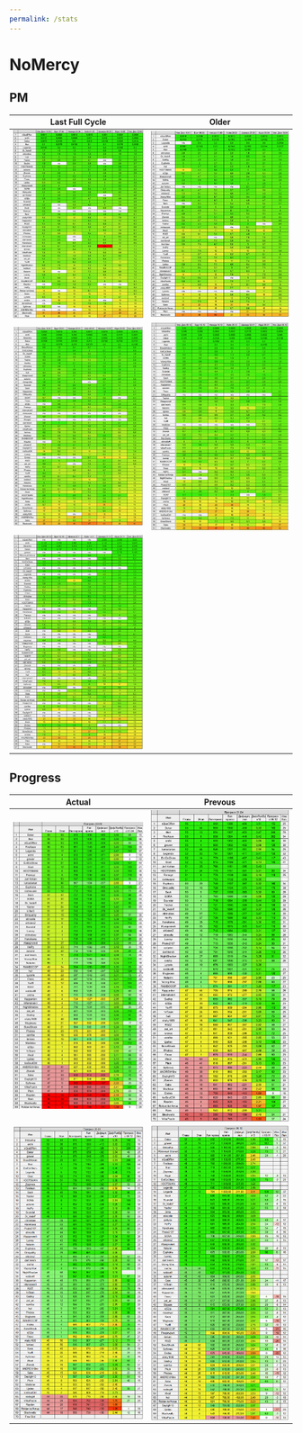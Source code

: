 ```yaml
---
permalink: /stats
---
```


# NoMercy

## PM

|             Last Full Cycle              |               Older                |
| :--------------------------------------: | :--------------------------------: |
| ![230410](images/nm/pmstat/23_04_10.png) | ![](images/nm/pmstat/23_02_28.png) |
|   ![aa](images/nm/pmstat/23_01_16.png)   | ![](images/nm/pmstat/22_12_05.png) |
| ![](images/nm/pmstat/22_10_24_nm_pm.png) |                                    |

## Progress

|                   Actual                   |                  Prevous                   |
| :----------------------------------------: | :----------------------------------------: |
|   ![](images/nm/push/NoMercy_230522.jpg)   |   ![](images/nm/push/NoMercy_230401.png)   |
| ![](images/nm/push/NoMercy230125_full.png) | ![](images/nm/push/NoMercy221206_full.png) |
